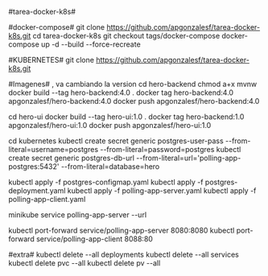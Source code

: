 #tarea-docker-k8s#

#docker-compose#
git clone https://github.com/apgonzalesf/tarea-docker-k8s.git
cd tarea-docker-k8s
git checkout tags/docker-compose
docker-compose up -d --build --force-recreate


 
 
#KUBERNETES#
git clone https://github.com/apgonzalesf/tarea-docker-k8s.git 

#Imagenes# , va cambiando la version
cd hero-backend
chmod a+x mvnw
docker build --tag hero-backend:4.0 .
docker tag hero-backend:4.0 apgonzalesf/hero-backend:4.0
docker push apgonzalesf/hero-backend:4.0

cd hero-ui
docker build --tag hero-ui:1.0 .
docker tag hero-backend:1.0 apgonzalesf/hero-ui:1.0
docker push apgonzalesf/hero-ui:1.0

cd kubernetes 
kubectl create secret generic postgres-user-pass --from-literal=username=postgres --from-literal=password=postgres
kubectl create secret generic postgres-db-url --from-literal=url='polling-app-postgres:5432' --from-literal=database=hero

kubectl apply -f postgres-configmap.yaml
kubectl apply -f postgres-deployment.yaml
kubectl apply -f polling-app-server.yaml 
kubectl apply -f polling-app-client.yaml

minikube service polling-app-server --url 
 
kubectl port-forward service/polling-app-server 8080:8080
kubectl port-forward service/polling-app-client 8088:80

#extra# 
kubectl delete --all deployments
kubectl delete --all services
kubectl delete pvc --all 
kubectl delete pv --all
